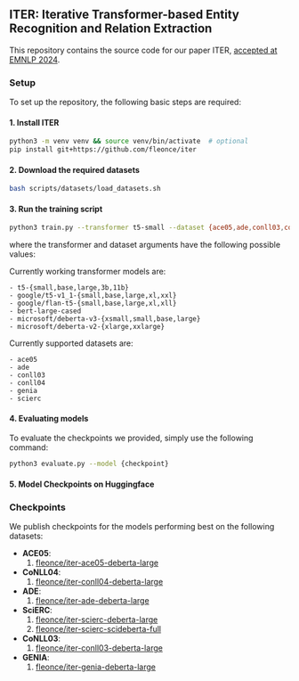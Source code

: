 ## ITER: Iterative Transformer-based Entity Recognition and Relation Extraction

This repository contains the source code for our paper ITER, [accepted at EMNLP 2024](https://aclanthology.org/2024.findings-emnlp.655/).

### Setup

To set up the repository, the following basic steps are required:


#### 1. Install ITER
```bash
python3 -m venv venv && source venv/bin/activate  # optional
pip install git+https://github.com/fleonce/iter
```

#### 2. Download the required datasets
```bash
bash scripts/datasets/load_datasets.sh
```

#### 3. Run the training script

```bash
python3 train.py --transformer t5-small --dataset {ace05,ade,conll03,conll04,genia,scierc}
```
where the transformer and dataset arguments have the following possible values:

Currently working transformer models are:
```
- t5-{small,base,large,3b,11b}
- google/t5-v1_1-{small,base,large,xl,xxl}
- google/flan-t5-{small,base,large,xl,xll}
- bert-large-cased
- microsoft/deberta-v3-{xsmall,small,base,large}
- microsoft/deberta-v2-{xlarge,xxlarge}
```

Currently supported datasets are:
```
- ace05
- ade
- conll03
- conll04
- genia
- scierc
```

#### 4. Evaluating models

To evaluate the checkpoints we provided, simply use the following command:

```bash
python3 evaluate.py --model {checkpoint}
```

#### 5. Model Checkpoints on Huggingface
### Checkpoints

We publish checkpoints for the models performing best on the following datasets:

- **ACE05**:
  1. [fleonce/iter-ace05-deberta-large](https://huggingface.co/fleonce/iter-ace05-deberta-large)
- **CoNLL04**:
  1. [fleonce/iter-conll04-deberta-large](https://huggingface.co/fleonce/iter-conll04-deberta-large)
- **ADE**:
  1. [fleonce/iter-ade-deberta-large](https://huggingface.co/fleonce/iter-ade-deberta-large)
- **SciERC**:
  1. [fleonce/iter-scierc-deberta-large](https://huggingface.co/fleonce/iter-scierc-deberta-large)
  2. [fleonce/iter-scierc-scideberta-full](https://huggingface.co/fleonce/iter-scierc-scideberta-full)
- **CoNLL03**:
  1. [fleonce/iter-conll03-deberta-large](https://huggingface.co/fleonce/iter-conll03-deberta-large)
- **GENIA**:
  1. [fleonce/iter-genia-deberta-large](https://huggingface.co/fleonce/iter-genia-deberta-large)
